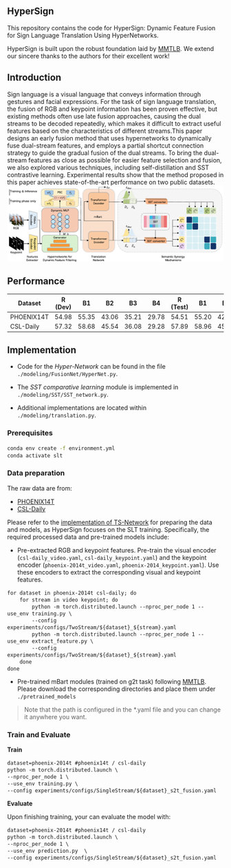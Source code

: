 ## HyperSign

This repository contains the code for HyperSign: Dynamic Feature Fusion for Sign Language Translation Using HyperNetworks.

HyperSign is built upon the robust foundation laid by [MMTLB](https://arxiv.org/abs/2203.04287). We extend our sincere thanks to the authors for their excellent work!

## Introduction
Sign language is a visual language that conveys information through gestures and facial expressions. For the task of sign language translation, the fusion of RGB and keypoint information has been proven effective, but existing methods often use late fusion approaches, causing the dual streams to be decoded repeatedly, which makes it difficult to extract useful features based on the characteristics of different streams.This paper designs an early fusion method that uses hypernetworks to dynamically fuse dual-stream features, and employs a partial shortcut connection strategy to guide the gradual fusion of the dual streams. To bring the dual-stream features as close as possible for easier feature selection and fusion, we also explored various techniques, including self-distillation and SST contrastive learning. Experimental results show that the method proposed in this paper achieves state-of-the-art performance on two public datasets.
![Detailed model framework of HyperSign](./figs/model.png) 

## Performance

| Dataset    | R (Dev) | B1    | B2    | B3    | B4    | R (Test) | B1    | B2    | B3    | B4    |
| ---------- | ------- | ----- | ----- | ----- | ----- | -------- | ----- | ----- | ----- | ----- |
| PHOENIX14T | 54.98   | 55.35 | 43.06 | 35.21 | 29.78 | 54.51    | 55.20 | 42.80 | 34.84 | 29.42 |
| CSL-Daily  | 57.32   | 58.68 | 45.54 | 36.08 | 29.28 | 57.89    | 58.96 | 45.93 | 36.53 | 29.55 |

## Implementation

- Code for the *Hyper-Network* can be found in the file `./modeling/FusionNet/HyperNet.py`.

- The *SST comparative learning* module is implemented in `./modeling/SST/SST_network.py`.

- Additional implementations are located within `./modeling/translation.py`.


### Prerequisites 

```sh
conda env create -f environment.yml
conda activate slt
```

### Data preparation

The raw data are from:

- [PHOENIX14T](https://www-i6.informatik.rwth-aachen.de/~koller/RWTH-PHOENIX-2014-T/)
- [CSL-Daily](http://home.ustc.edu.cn/~zhouh156/dataset/csl-daily/)

Please refer to the [implementation of TS-Network](https://github.com/FangyunWei/SLRT/blob/main/TwoStreamNetwork/docs/TwoStream-SLR.md)  for preparing the data and models, as HyperSign focuses on the SLT training. Specifically, the required processed data and pre-trained models include:

- Pre-extracted RGB and keypoint features.  Pre-train the visual encoder (`csl-daily_video.yaml`, `csl-daily_keypoint.yaml`) and the keypoint encoder (`phoenix-2014t_video.yaml`, `phoenix-2014_keypoint.yaml`). Use these encoders to extract the corresponding visual and keypoint features.

```shell
for dataset in phoenix-2014t csl-daily; do
    for stream in video keypoint; do
        python -m torch.distributed.launch --nproc_per_node 1 --use_env training.py \
        --config experiments/configs/TwoStream/${dataset}_${stream}.yaml
        python -m torch.distributed.launch --nproc_per_node 1 --use_env extract_feature.py \
        --config experiments/configs/TwoStream/${dataset}_${stream}.yaml
    done
done
```

- Pre-trained mBart modules (trained on g2t task) following [MMTLB](https://hkustconnect-my.sharepoint.com/:f:/g/personal/rzuo_connect_ust_hk/EuJlnAhX7h9NnvFZhQH-_fcBtV8lbnj2CphiuidhhcU69w?e=eOsQ4B). Please download the corresponding directories and place them under `./pretrained_models` 

> Note that the path is configured in the \*.yaml file and you can change it anywhere you want.

### Train and Evaluate

**Train**

```shell
dataset=phoenix-2014t #phoenix14t / csl-daily
python -m torch.distributed.launch \
--nproc_per_node 1 \
--use_env training.py \
--config experiments/configs/SingleStream/${dataset}_s2t_fusion.yaml
```

**Evaluate**

Upon finishing training, your can evaluate the model with:

```shell
dataset=phoenix-2014t #phoenix14t / csl-daily
python -m torch.distributed.launch \
--nproc_per_node 1 \
--use_env prediction.py  \
--config experiments/configs/SingleStream/${dataset}_s2t_fusion.yaml
```
